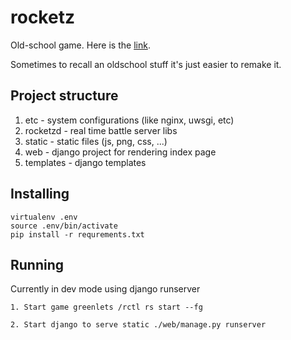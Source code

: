 rocketz
=======

Old-school game. Here is the [link](http://www.google.ru/url?sa=t&amp;rct=j&amp;q=&amp;esrc=s&amp;source=web&amp;cd=2&amp;ved=0CGsQtwIwAQ&amp;url=http%3A%2F%2Fwww.youtube.com%2Fwatch%3Fv%3DSnAIuJsBQKQ&ei=PPweUIH3Bca6hAfBkoDYBQ&amp;usg=AFQjCNGTyF654OWg2rvUizwfZb9F7pmlaA&amp;sig2=NdhrNk5pNOnrZfoaKi1Uiw).

Sometimes to recall an oldschool stuff it's just easier to remake it.

## Project structure

1. etc - system configurations (like nginx, uwsgi, etc)
2. rocketzd - real time battle server libs
3. static - static files (js, png, css, ...)
4. web - django project for rendering index page
5. templates - django templates

## Installing

    virtualenv .env
    source .env/bin/activate
    pip install -r requrements.txt

## Running

Currently in dev mode using django runserver

    1. Start game greenlets /rctl rs start --fg

    2. Start django to serve static ./web/manage.py runserver




